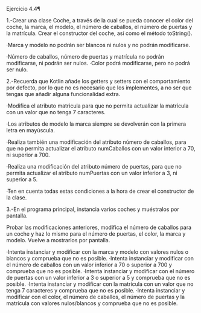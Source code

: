 Ejercicio 4.4¶

1.-Crear una clase Coche, a través de la cual se pueda conocer el color del coche, la marca, el modelo, el número de 
caballos, el número de puertas y la matrícula. Crear el constructor del coche, así como el método toString().

·Marca y modelo no podrán ser blancos ni nulos y no podrán modificarse.

·Número de caballos, número de puertas y matrícula no podrán modificarse, ni podrán ser nulos.
·Color podrá modificarse, pero no podrá ser nulo.

2.-Recuerda que Kotlin añade los getters y setters con el comportamiento por defecto, por lo que no es necesario que los 
implementes, a no ser que tengas que añadir alguna funcionalidad extra.

·Modifica el atributo matricula para que no permita actualizar la matrícula con un valor que no tenga 7 caracteres.

·Los atributos de modelo la marca siempre se devolverán con la primera letra en mayúscula.

·Realiza también una modificación del atributo número de caballos, para que no permita actualizar el atributo numCaballos 
con un valor interior a 70, ni superior a 700.

·Realiza una modificación del atributo número de puertas, para que no permita actualizar el atributo numPuertas con un 
valor inferior a 3, ni superior a 5.

·Ten en cuenta todas estas condiciones a la hora de crear el constructor de la clase.

3.-En el programa principal, instancia varios coches y muéstralos por pantalla. 

Probar las modificaciones anteriores, modifica el número de caballos para un coche y haz lo mismo para el número de 
puertas, el color, la marca y modelo. 
Vuelve a mostrarlos por pantalla.

·Intenta instanciar y modificar con la marca y modelo con valores nulos o blancos y comprueba que no es posible.
·Intenta instanciar y modificar con el número de caballos con un valor inferior a 70 o superior a 700 y comprueba que no es posible.
·Intenta instanciar y modificar con el número de puertas con un valor inferior a 3 o superior a 5 y comprueba que no es posible.
·Intenta instanciar y modificar con la matrícula con un valor que no tenga 7 caracteres y comprueba que no es posible.
·Intenta instanciar y modificar con el color, el número de caballos, el número de puertas y la matrícula con valores nulos/blancos y comprueba que no es posible.
